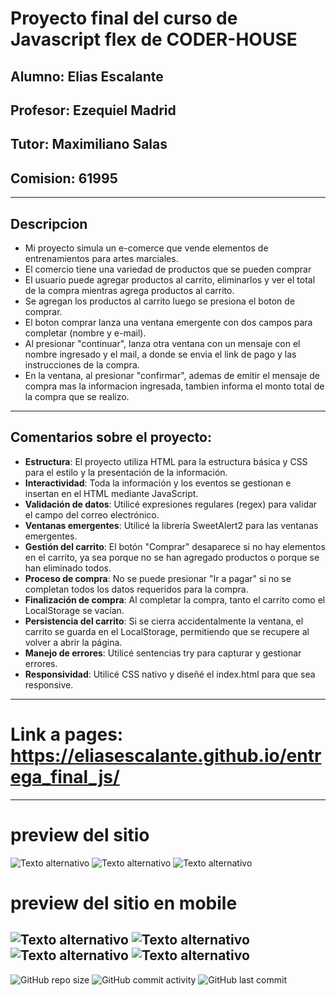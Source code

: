 # Proyecto final del curso de Javascript flex de CODER-HOUSE
## Alumno: Elias Escalante
## Profesor: Ezequiel Madrid
## Tutor: Maximiliano Salas 
## Comision: 61995

----

## Descripcion

- Mi proyecto simula un e-comerce que vende elementos de entrenamientos para artes marciales.
- El comercio tiene una variedad de productos que se pueden comprar
- El usuario puede agregar productos al carrito, eliminarlos y ver el total de la compra mientras agrega productos al carrito.
- Se agregan los productos al carrito luego se presiona el boton de comprar.
- El boton comprar lanza una ventana emergente con dos campos para completar (nombre y e-mail).
- Al presionar "continuar", lanza otra ventana con un mensaje con el nombre ingresado y el mail, a donde se envia el link de pago y las instrucciones de la compra.
- En la ventana, al presionar "confirmar", ademas de emitir el mensaje de compra mas la informacion ingresada, tambien informa el monto total de la compra que se realizo.

----

## Comentarios sobre el proyecto: 

- **Estructura**: El proyecto utiliza HTML para la estructura básica y CSS para el estilo y la presentación de la información.
- **Interactividad**: Toda la información y los eventos se gestionan e insertan en el HTML mediante JavaScript.
- **Validación de datos**: Utilicé expresiones regulares (regex) para validar el campo del correo electrónico.
- **Ventanas emergentes**: Utilicé la librería SweetAlert2 para las ventanas emergentes.
- **Gestión del carrito**: El botón "Comprar" desaparece si no hay elementos en el carrito, ya sea porque no se han agregado productos o porque se han eliminado todos.
- **Proceso de compra**: No se puede presionar "Ir a pagar" si no se completan todos los datos requeridos para la compra.
- **Finalización de compra**: Al completar la compra, tanto el carrito como el LocalStorage se vacían.
- **Persistencia del carrito**: Si se cierra accidentalmente la ventana, el carrito se guarda en el LocalStorage, permitiendo que se recupere al volver a abrir la página.
- **Manejo de errores**: Utilicé sentencias try para capturar y gestionar errores.
- **Responsividad**: Utilicé CSS nativo y diseñé el index.html para que sea responsive.
 
 ---

# Link a pages: https://eliasescalante.github.io/entrega_final_js/

---

# preview del sitio

![Texto alternativo](https://github.com/eliasescalante/entrega_final_js/blob/main/assets/capture_1.JPG)
![Texto alternativo](https://github.com/eliasescalante/entrega_final_js/blob/main/assets/capture_2.JPG)
![Texto alternativo](https://github.com/eliasescalante/entrega_final_js/blob/main/assets/capture_3.JPG)

# preview del sitio en mobile

![Texto alternativo](https://github.com/eliasescalante/entrega_final_js/blob/main/assets/capture_responsive_1.JPG) 
![Texto alternativo](https://github.com/eliasescalante/entrega_final_js/blob/main/assets/capture_responsive_2.JPG)
![Texto alternativo](https://github.com/eliasescalante/entrega_final_js/blob/main/assets/capture_responsive_3.JPG)
![Texto alternativo](https://github.com/eliasescalante/entrega_final_js/blob/main/assets/capture_responsive_4.JPG)
----
![GitHub repo size](https://img.shields.io/github/repo-size/eliasescalante/entrega_final_js
)
![GitHub commit activity](https://img.shields.io/github/commit-activity/m/eliasescalante/entrega_final_js
)
![GitHub last commit](https://img.shields.io/github/last-commit/eliasescalante/entrega_final_js
)

